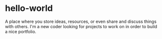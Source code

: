# hello-world
 A place where you store ideas, resources, or even share and discuss things with others.
I'm a new coder looking for projects to work on in order to build a nice portfolio.
